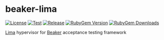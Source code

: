 # beaker-lima

[![License](https://img.shields.io/github/license/voxpupuli/beaker-lima.svg)](https://github.com/voxpupuli/beaker-lima/blob/master/LICENSE)
[![Test](https://github.com/voxpupuli/beaker-lima/actions/workflows/test.yml/badge.svg)](https://github.com/voxpupuli/beaker-lima/actions/workflows/test.yml)
[![Release](https://github.com/voxpupuli/beaker-lima/actions/workflows/release.yml/badge.svg)](https://github.com/voxpupuli/beaker-lima/actions/workflows/release.yml)
[![RubyGem Version](https://img.shields.io/gem/v/beaker-lima.svg)](https://rubygems.org/gems/beaker-lima)
[![RubyGem Downloads](https://img.shields.io/gem/dt/beaker-lima.svg)](https://rubygems.org/gems/beaker-lima)

[Lima](https://github.com/lima-vm/lima) hypervisor for [Beaker](https://github.com/voxpupuli/beaker) acceptance testing framework
